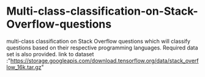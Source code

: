 # Multi-class-classification-on-Stack-Overflow-questions
multi-class classification on Stack Overflow questions which will classify questions based on their respective programming languages.
Required data set is also provided.
link to dataset :"https://storage.googleapis.com/download.tensorflow.org/data/stack_overflow_16k.tar.gz"
 
